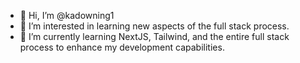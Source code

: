 - 👋 Hi, I’m @kadowning1
- 👀 I’m interested in learning new aspects of the full stack process.
- 🌱 I’m currently learning NextJS, Tailwind, and the entire full stack process to enhance my development capabilities.

<!---
kadowning1/kadowning1 is a ✨ special ✨ repository because its `README.md` (this file) appears on your GitHub profile.
You can click the Preview link to take a look at your changes.
--->
